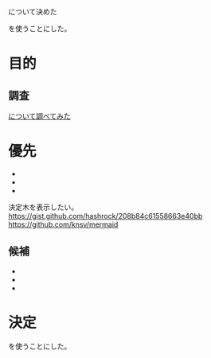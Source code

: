 について決めた

を使うことにした。

<!-- more -->

# 目的

## 調査

[について調べてみた]()

# 優先

* 
* 
* 

決定木を表示したい。
https://gist.github.com/hashrock/208b84c61558663e40bb
https://github.com/knsv/mermaid

## 候補

* 
* 
* 

# 決定

を使うことにした。

